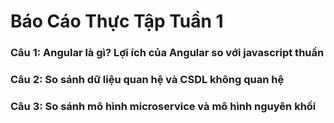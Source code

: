 # Báo Cáo Thực Tập Tuần 1

### Câu 1: Angular là gì? Lợi ích của Angular so với javascript thuần

### Câu 2: So sánh dữ liệu quan hệ và CSDL không quan hệ

### Câu 3: So sánh mô hình microservice và mô hình nguyên khối



